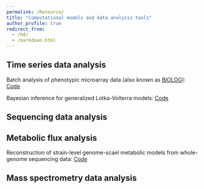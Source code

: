 ```yaml
---
permalink: /Resource/
title: "Computational models and data analysis tools"
author_profile: true
redirect_from: 
  - /md/
  - /markdown.html
---
```


## Time series data analysis
Batch analysis of phenotypic microarray data (also known as [BIOLOG](https://www.biolog.com)): [Code](https://github.com/LiaoLabATDartmouth/BIOLOG_data_processing)

Bayesian inference for generalized Lotka-Volterra models: [Code](https://github.com/LiaoLabATDartmouth/Bayesian_inference_for_GLV/tree/main)

## Sequencing data analysis

## Metabolic flux analysis
Reconstruction of strain-level genome-scael metabolic models from whole-genome sequencing data: [Code](https://github.com/LiaoLabATDartmouth/GEM_reconstruction/tree/main)

## Mass spectrometry data analysis
